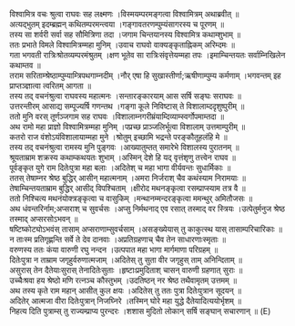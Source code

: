 

  
विश्वामित्र वचः श्रुत्वा राघवः सह लक्ष्मणः ।विस्मयम्परमङ्गत्वा विश्वामित्रम् अथाब्रवीत्  ॥   
अत्यद्भुतम् इदम्ब्रह्मन् कथितम्परमन्त्वया ।गङ्गावतरणम्पुम्यंसागरस्य च पूरणम्  ॥   
तस्य सा शर्वरी सर्वा सह सौमित्रिणा तदा ।जगाम चिन्तयानस्य विश्वामित्र कथाम्शुभाम्  ॥   
ततः प्रभाते विमले विश्वामित्रम्महा मुनिम् ।उवाच राघवो वाक्यङ्कृताह्निकम् अरिम्दमः  ॥   
गता भगवती रात्रिःश्रोतव्यम्परमंश्रुतम् ।क्षण भूतेव सा रात्रिःसंवृत्तेयम्महा तपः ।इमाम्चिन्तयतः सर्वाम्निखिलेन कथाम्तव  ॥   
तराम सरिताम्श्रेष्ठाम्पुम्याम्त्रिपथगाम्नदीम् ।नौर् एषा हि सुखास्तीर्णा;ऋषीणाम्पुम्य कर्मणाम् ।भगवन्तम् इह प्राप्तञ्ज्ञात्वा त्वरितम् आगता  ॥   
तस्य तद् वचनंश्रुत्वा राघवस्य महात्मनः ।सन्तारङ्कारयाम् आस सर्षि सङ्घः सराघवः  ॥   
उत्तरन्तीरम् आसाद्य सम्पूज्यर्षि गणन्तथ ।गङ्गा कूले निविष्टास् ते विशालाम्ददृशुष्पुरीम्  ॥   
ततो मुनि वरस् तूर्णञ्जगाम सह राघवः ।विशालाम्नगरीम्रंयाम्दिव्याम्स्वर्गोपमाम्तदा  ॥   
अथ रामो महा प्राज्ञो विश्वामित्रम्महा मुनिम् ।पप्रच्छ प्राञ्जलिर्भूत्वा विशालाम् उत्तमाम्पुरीम्  ॥   
कतरो राज वंशोऽयंविशालायाम्महा मुने ।श्रोतुम् इच्छामि भद्रन्ते परङ्कौतूहलंहि मे  ॥   
तस्य तद् वचनंश्रुत्वा रामस्य मुनि पुङ्गवः ।आख्यातुम्तत् समारेभे विशालस्य पुरातनम्  ॥   
श्रूयताम्राम शक्रस्य कथाम्कथयतः शुभाम् ।अस्मिन् देशे हि यद् वृत्तंशृणु तत्त्वेन राघव  ॥   
पूर्वङ्कृत युगे राम दितेःपुत्रा महा बलाः ।अदितेश् च महा भागा वीर्यवन्तः सुधार्मिकाः  ॥   
ततस् तेषाम्नर श्रेष्ठ बुद्धिर् आसीन् महात्मनाम् ।अमरा निर्जराश् चैव कथंस्याम निरामयाः  ॥   
तेषाम्चिन्तयताम्राम बुद्धिर् आसीद् विपश्चिताम् ।क्षीरोद मथनङ्कृत्वा रसम्प्राप्स्याम तत्र वै  ॥   
ततो निश्चित्य मथनंयोक्त्रङ्कृत्वा च वासुकिम् ।मन्थानम्मन्दरङ्कृत्वा ममन्थुर् अमितौजसः  ॥   
अथ धंवन्तरिर्नाम;अप्सराश् च सुवर्चसः ।अप्सु निर्मथनाद् एव रसात् तस्माद् वर स्त्रियः ।उत्पेतुर्मनुज श्रेष्ठ तस्माद् अप्सरसोऽभवन्  ॥   
षष्टिष्कोट्योऽभवंस् तासाम् अप्सराणाम्सुवर्चसाम् ।असङ्ख्येयास् तु काकुत्स्थ यास् तासाम्परिचारिकाः  ॥   
न ताःस्म प्रतिगृह्णन्ति सर्वे ते देव दानवाः ।अप्रतिग्रहणाच् चैव तेन साधारणाःस्मृताः  ॥   
वरुणस्य ततः कंया वारुणी रघु नन्दन ।उत्पपात महा भागा मार्गमाणा परिग्रहम्  ॥   
दितेःपुत्रा न ताम्राम जगृहुर्वरुणात्मजाम् ।अदितेस् तु सुता वीर जगृहुस् ताम् अनिन्दिताम्  ॥   
असुरास् तेन दैतेयाःसुरास् तेनादितेःसुताः ।हृष्टाःप्रमुदिताश् चासन् वारुणी ग्रहणात् सुराः  ॥   
उच्चैःश्रवा हय श्रेष्ठो मणि रत्नञ्च कौस्तुभम् ।उदतिष्ठन् नर श्रेष्ठ तथैवामृतम् उत्तमम्  ॥   
अथ तस्य कृते राम महान् आसीत् कुल क्षयः ।अदितेस् तु ततः पुत्रा दितेःपुत्रान सूदयन्  ॥   
अदितेर् आत्मजा वीरा दितेःपुत्रान् निजघ्निरे ।तस्मिन् घोरे महा युद्धे दैतेयादित्ययोर्भृशम्  ॥   
निहत्य दिति पुत्राम्स् तु राज्यम्प्राप्य पुरन्दरः ।शशास मुदितो लोकान् सर्षि सङ्घान् सचारणान्  ॥ (E)  
